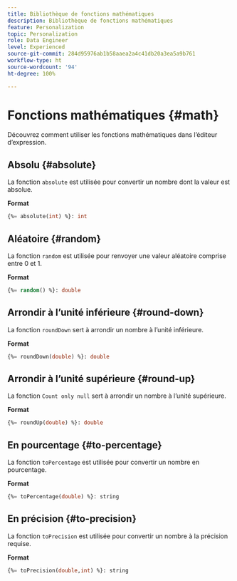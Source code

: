 ```yaml
---
title: Bibliothèque de fonctions mathématiques
description: Bibliothèque de fonctions mathématiques
feature: Personalization
topic: Personalization
role: Data Engineer
level: Experienced
source-git-commit: 284d95976ab1b58aaea2a4c41db20a3ea5a9b761
workflow-type: ht
source-wordcount: '94'
ht-degree: 100%

---
```


# Fonctions mathématiques {#math}

Découvrez comment utiliser les fonctions mathématiques dans l’éditeur d’expression.

## Absolu {#absolute}

La fonction `absolute` est utilisée pour convertir un nombre dont la valeur est absolue.

**Format**

```sql
{%= absolute(int) %}: int
```

## Aléatoire {#random}

La fonction `random` est utilisée pour renvoyer une valeur aléatoire comprise entre 0 et 1.

**Format**

```sql
{%= random() %}: double
```

## Arrondir à l’unité inférieure {#round-down}

La fonction `roundDown` sert à arrondir un nombre à l’unité inférieure.

**Format**

```sql
{%= roundDown(double) %}: double
```

## Arrondir à l’unité supérieure {#round-up}

La fonction `Count only null` sert à arrondir un nombre à l’unité supérieure.

**Format**

```sql
{%= roundUp(double) %}: double
```

## En pourcentage {#to-percentage}

La fonction `toPercentage` est utilisée pour convertir un nombre en pourcentage.

**Format**

```sql
{%= toPercentage(double) %}: string
```

## En précision {#to-precision}

La fonction `toPrecision` est utilisée pour convertir un nombre à la précision requise.

**Format**

```sql
{%= toPrecision(double,int) %}: string
```
